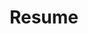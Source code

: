 ---
layout: page
title: Resume
nav: true
permalink: assets/pdf/cv.pdf
dropdown: false
# children: 
#     - title: publications
#       permalink: /publications/
#     - title: divider
#     - title: projects
#       permalink: /projects/
---